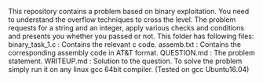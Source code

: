This repository contains a problem based on binary exploitation. You need to understand the overflow techniques to cross the level. The problem requests for a string and an integer, apply various checks and conditions and presents you whether you passed or not.
This folder has following files:
binary_task_1.c : Contains the relevant c code.
assemb.txt : Contains the corresponding assembly code in AT&T format.
QUESTION.md : The problem statement.
WRITEUP.md : Solution to the question.
To solve the problem simply run it on any linux gcc 64bit compiler.
(Tested on gcc Ubuntu16.04)
